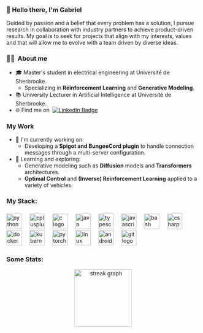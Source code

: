 ### 👋&nbsp;Hello there, I'm Gabriel

Guided by passion and a belief that every problem has a solution, I pursue research in collaboration with industry partners to achieve product-driven results. My goal is to seek for projects that align with my interests, values and that will allow me to evolve with a team driven by diverse ideas.

### :man_technologist: &nbsp;About me
- 🎓&nbsp;Master's student in electrical engineering at Université de Sherbrooke.
  - Specializing in **Reinforcement Learning** and **Generative Modeling**.
- 📚&nbsp;University Lecturer in Artificial Intelligence at Université de Sherbrooke.
- 🌐&nbsp;Find me on&nbsp; <a href="https://www.linkedin.com/in/gabriel-lauzier"><img src="https://img.shields.io/badge/Linkedin-%230077B5.svg?logo=linkedin&logoColor=white" alt="LinkedIn Badge"></a>

### My Work
- 🔭&nbsp;I'm currently working on:
  - Developing a **Spigot and BungeeCord plugin** to handle connection messages through a multi-server configuration.
- 🌱&nbsp;Learning and exploring:
  - Generative modeling such as **Diffusion** models and **Transformers** architectures.
  - **Optimal Control** and **(Inverse) Reinforcement Learning** applied to a variety of vehicles.
 
### My Stack:

###

<div align="left">
  <img src="https://cdn.jsdelivr.net/gh/devicons/devicon/icons/python/python-original.svg" height="40" alt="python logo"  />
  <img width="12" />
  <img src="https://cdn.jsdelivr.net/gh/devicons/devicon/icons/cplusplus/cplusplus-original.svg" height="40" alt="cplusplus logo"  />
  <img width="12" />
  <img src="https://cdn.jsdelivr.net/gh/devicons/devicon/icons/c/c-original.svg" height="40" alt="c logo"  />
  <img width="12" />
  <img src="https://cdn.jsdelivr.net/gh/devicons/devicon/icons/java/java-original.svg" height="40" alt="java logo"  />
  <img width="12" />
  <img src="https://cdn.jsdelivr.net/gh/devicons/devicon/icons/typescript/typescript-original.svg" height="40" alt="typescript logo"  />
  <img width="12" />
  <img src="https://cdn.jsdelivr.net/gh/devicons/devicon/icons/javascript/javascript-original.svg" height="40" alt="javascript logo"  />
  <img width="12" />
  <img src="https://cdn.jsdelivr.net/gh/devicons/devicon/icons/bash/bash-original.svg" height="40" alt="bash logo"  />
  <img width="12" />
  <img src="https://cdn.jsdelivr.net/gh/devicons/devicon/icons/csharp/csharp-original.svg" height="40" alt="csharp logo"  />
  <img width="12" />
  <img src="https://cdn.jsdelivr.net/gh/devicons/devicon/icons/docker/docker-original.svg" height="40" alt="docker logo"  />
  <img width="12" />
  <img src="https://cdn.jsdelivr.net/gh/devicons/devicon/icons/kubernetes/kubernetes-plain.svg" height="40" alt="kubernetes logo"  />
  <img width="12" />
  <img src="https://cdn.jsdelivr.net/gh/devicons/devicon/icons/pytorch/pytorch-original.svg" height="40" alt="pytorch logo"  />
  <img width="12" />
  <img src="https://cdn.jsdelivr.net/gh/devicons/devicon/icons/linux/linux-original.svg" height="40" alt="linux logo"  />
  <img width="12" />
  <img src="https://cdn.jsdelivr.net/gh/devicons/devicon/icons/android/android-original.svg" height="40" alt="android logo"  />
  <img width="12" />
  <img src="https://cdn.jsdelivr.net/gh/devicons/devicon/icons/git/git-original.svg" height="40" alt="git logo"  />
</div>

###
 
### Some Stats:
<div align="center">
  <img src="https://streak-stats.demolab.com?user=G-Lauz&locale=en&mode=daily&theme=react&hide_border=false&border_radius=5&order=3" height="150" alt="streak graph"  />
</div>
